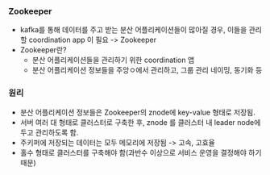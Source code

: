 
### Zookeeper
* kafka를 통해 데이터를 주고 받는 분산 어플리케이션들이 많아질 경우, 이들을 관리할 coordination app 이 필요 -> Zookeeper
* Zookeeper란?
  * 분산 어플리케이션들을 관리하기 위한 coordination 앱
  * 분산 어플리케이션 정보들을 주앙ㅇ에서 관리하고, 그룹 관리 네이밍, 동기화 등
  
  
### 원리
* 분산 어플리케이션 정보들은 Zookeeper의 znode에 key-value 형태로 저장됨.
* 서버 여러 대 형태로 클러스터로 구축한 후, znode 를 클러스터 내 leader node에 두고 관리하도록 함.
* 주키퍼에 저장되는 데이터는 모두 메모리에 저장됨 -> 고속, 고효율
* 홀수 형태로 클러스터를 구축해야 함(과반수 이상으로 서비스 운영을 결정해야 하기 때문)
